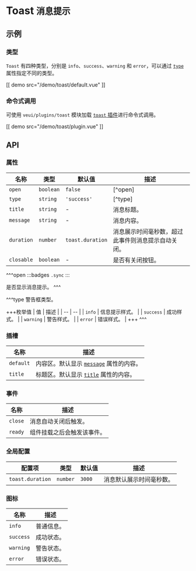 # Toast <small>消息提示</small>

## 示例

### 类型

`Toast` 有四种类型，分别是 `info`、`success`、`warning` 和 `error`，可以通过 [`type`](#props-type) 属性指定不同的类型。

[[ demo src="/demo/toast/default.vue" ]]

### 命令式调用

可使用 `veui/plugins/toast` 模块加载 [`toast` 插件](../plugins/toast)进行命令式调用。

[[ demo src="/demo/toast/plugin.vue" ]]

## API

### 属性

| 名称 | 类型 | 默认值 | 描述 |
| -- | -- | -- | -- |
| ``open`` | `boolean` | `false` | [^open] |
| ``type`` | `string` | `'success'` | [^type] |
| ``title`` | `string` | - | 消息标题。 |
| ``message`` | `string` | - | 消息内容。 |
| ``duration`` | `number` | `toast.duration` | 消息展示时间毫秒数，超过此事件则消息提示自动关闭。 |
| ``closable`` | `boolean` | - | 是否有关闭按钮。 |

^^^open
:::badges
`.sync`
:::

是否显示消息提示。
^^^

^^^type
警告框类型。

+++枚举值
| 值 | 描述 |
| -- | -- |
| `info` | 信息提示样式。 |
| `success` | 成功样式。 |
| `warning` | 警告样式。 |
| `error` | 错误样式。 |
+++
^^^

### 插槽

| 名称 | 描述 |
| -- | -- |
| ``default`` | 内容区。默认显示 [`message`](#props-message) 属性的内容。 |
| ``title`` | 标题区。默认显示 [`title`](#props-title) 属性的内容。 |

### 事件

| 名称 | 描述 |
| -- | -- |
| ``close`` | 消息自动关闭后触发。 |
| ``ready`` | 组件挂载之后会触发该事件。 |

### 全局配置

| 配置项 | 类型 | 默认值 | 描述 |
| -- | -- | -- | -- |
| ``toast.duration`` | `number` | `3000` | 消息默认展示时间毫秒数。 |

### 图标

| 名称 | 描述 |
| -- | -- |
| ``info`` | 普通信息。 |
| ``success`` | 成功状态。 |
| ``warning`` | 警告状态。 |
| ``error`` | 错误状态。 |
